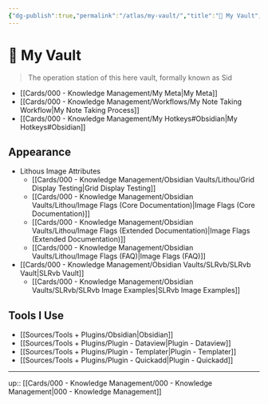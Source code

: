 ```yaml
---
{"dg-publish":true,"permalink":"/atlas/my-vault/","title":"🧠 My Vault","tags":["🗺","on/obsidian","on/pkm"]}
---
```



# 🧠 My Vault

> The operation station of this here vault, formally known as Sid

- [[Cards/000 - Knowledge Management/My Meta\|My Meta]]
- [[Cards/000 - Knowledge Management/Workflows/My Note Taking Workflow\|My Note Taking Process]]
- [[Cards/000 - Knowledge Management/My Hotkeys#Obsidian\|My Hotkeys#Obsidian]]

## Appearance
- Lithous Image Attributes
	- [[Cards/000 - Knowledge Management/Obsidian Vaults/Lithou/Grid Display Testing\|Grid Display Testing]]
	- [[Cards/000 - Knowledge Management/Obsidian Vaults/Lithou/Image Flags (Core Documentation)\|Image Flags (Core Documentation)]]
	- [[Cards/000 - Knowledge Management/Obsidian Vaults/Lithou/Image Flags (Extended Documentation)\|Image Flags (Extended Documentation)]]
	- [[Cards/000 - Knowledge Management/Obsidian Vaults/Lithou/Image Flags (FAQ)\|Image Flags (FAQ)]]
- [[Cards/000 - Knowledge Management/Obsidian Vaults/SLRvb/SLRvb Vault\|SLRvb Vault]]
	- [[Cards/000 - Knowledge Management/Obsidian Vaults/SLRvb/SLRvb Image Examples\|SLRvb Image Examples]]
## Tools I Use
- [[Sources/Tools + Plugins/Obsidian\|Obsidian]]
- [[Sources/Tools + Plugins/Plugin - Dataview\|Plugin - Dataview]]
- [[Sources/Tools + Plugins/Plugin - Templater\|Plugin - Templater]]
- [[Sources/Tools + Plugins/Plugin - Quickadd\|Plugin - Quickadd]]

---
up:: [[Cards/000 - Knowledge Management/000 - Knowledge Management\|000 - Knowledge Management]]